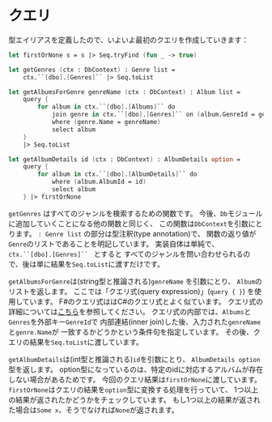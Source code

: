クエリ
======

型エイリアスを定義したので、いよいよ最初のクエリを作成していきます：

````fsharp
let firstOrNone s = s |> Seq.tryFind (fun _ -> true)

let getGenres (ctx : DbContext) : Genre list =
    ctx.``[dbo].[Genres]`` |> Seq.toList

let getAlbumsForGenre genreName (ctx : DbContext) : Album list =
    query {
        for album in ctx.``[dbo].[Albums]`` do
            join genre in ctx.``[dbo].[Genres]`` on (album.GenreId = genre.GenreId)
            where (genre.Name = genreName)
            select album
    }
    |> Seq.toList

let getAlbumDetails id (ctx : DbContext) : AlbumDetails option =
    query {
        for album in ctx.``[dbo].[AlbumDetails]`` do
            where (album.AlbumId = id)
            select album
    } |> firstOrNone
````

`getGenres` はすべてのジャンルを検索するための関数です。
今後、`Db`モジュールに追加していくことになる他の関数と同じく、
この関数は`DbContext`を引数にとります。
`: Genre list` の部分は型注釈(type annotation)で、
関数の返り値が`Genre`のリストであることを明記しています。
実装自体は単純で、 ```ctx.``[dbo].[Genres]`` ``` とすると
すべてのジャンルを問い合わせられるので、後は単に結果を`Seq.toList`に渡すだけです。

`getAlbumsForGenre`は(string型と推論される)`genreName` を引数にとり、
`Album`のリストを返します。
ここでは「クエリ式(query expression)」(`query { }`) を使用しています。
F#のクエリ式ははC#のクエリ式とよく似ています。
クエリ式の詳細については[こちら][queryexpression]を参照してください。
クエリ式の内部では、`Albums`と`Genres`を外部キー`GenreId`で
内部連結(inner join)した後、入力された`genreName`と`genre.Name`が
一致するかどうかという条件句を指定しています。
その後、クエリの結果を`Seq.toList`に渡しています。

`getAlbumDetails`は(int型と推論される)`id`を引数にとり、
`AlbumDetails option`型を返します。
option型になっているのは、特定のidに対応するアルバムが存在しない場合があるためです。
今回のクエリ結果は`firstOrNone`に渡しています。
`firstOrNone`はクエリの結果を`option`型に変換する処理を行っていて、
1つ以上の結果が返されたかどうかをチェックしています。
もし1つ以上の結果が返された場合は`Some x`、そうでなければ`None`が返されます。

[queryexpression]: https://msdn.microsoft.com/en-us/library/hh225374.aspx
